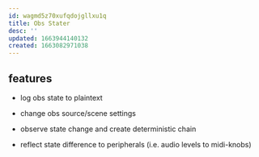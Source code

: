 ```yaml
---
id: wagmd5z70xufqdojgllxu1q
title: Obs Stater
desc: ''
updated: 1663944140132
created: 1663082971038
---
```


## features
- log obs state to plaintext
- change obs source/scene settings
- observe state change and create deterministic chain

- reflect state difference to peripherals
  (i.e. audio levels to midi-knobs)
